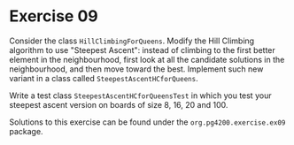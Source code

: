 # Exercise 09

Consider the class `HillClimbingForQueens`. 
Modify the Hill Climbing algorithm to use "Steepest Ascent":
instead of climbing to the first better element in the neighbourhood,
first look at all the candidate solutions in the neighbourhood, and
then move toward the best.
Implement such new variant in a class called `SteepestAscentHCforQueens`.

Write a test class `SteepestAscentHCforQueensTest` in which you test your
steepest ascent version on boards of size 8, 16, 20 and 100.

Solutions to this exercise can be found under the `org.pg4200.exercise.ex09` package. 